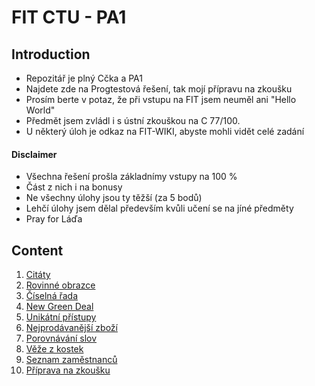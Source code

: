 # FIT CTU - PA1

## Introduction
- Repozitář je plný Cčka a PA1
- Najdete zde na Progtestová řešení, tak mojí přípravu na zkoušku
- Prosím berte v potaz, že při vstupu na FIT jsem neuměl ani "Hello World"
- Předmět jsem zvládl i s ústní zkouškou na C 77/100.
- U některý úloh je odkaz na FIT-WIKI, abyste mohli vidět celé zadání

#### Disclaimer
- Všechna řešení prošla základnímy vstupy na 100 %
- Část z nich i na bonusy
- Ne všechny úlohy jsou ty těžší (za 5 bodů)
- Lehčí úlohy jsem dělal především kvůli učení se na jíné předměty
- Pray for Láďa

## Content
1. [Citáty][hw00]
2. [Rovinné obrazce][hw01]
3. [Číselná řada][hw02]
4. [New Green Deal][hw03]
5. [Unikátní přístupy][hw04]
6. [Nejprodávanější zboží][hw05]
7. [Porovnávání slov][hw06]
8. [Věže z kostek][hw07]
9. [Seznam zaměstnanců][hw08]
10. [Příprava na zkoušku][exams]

[hw00]: https://github.com/mikesjak/FIT_CTU-PA1/tree/main/HW00
[hw01]: https://github.com/mikesjak/FIT_CTU-PA1/tree/main/HW01
[hw02]: https://github.com/mikesjak/FIT_CTU-PA1/tree/main/HW02
[hw03]: https://github.com/mikesjak/FIT_CTU-PA1/tree/main/HW03
[hw04]: https://github.com/mikesjak/FIT_CTU-PA1/tree/main/HW04
[hw05]: https://github.com/mikesjak/FIT_CTU-PA1/tree/main/HW05
[hw06]: https://github.com/mikesjak/FIT_CTU-PA1/tree/main/HW06
[hw07]: https://github.com/mikesjak/FIT_CTU-PA1/tree/main/HW07
[hw08]: https://github.com/mikesjak/FIT_CTU-PA1/tree/main/HW08
[exams]: https://github.com/mikesjak/FIT_CTU-PA1/tree/main/exams
